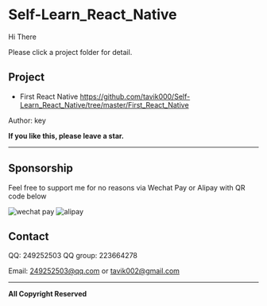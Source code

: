 # Self-Learn_React_Native

Hi There

Please click a project folder for detail. 

## Project 
* First React Native https://github.com/tavik000/Self-Learn_React_Native/tree/master/First_React_Native


Author: key





**If you like this, please leave a star.**

-----

## Sponsorship
Feel free to support me for no reasons via Wechat Pay or Alipay with QR code below



![wechat pay](https://github.com/tavik000/Hero_Race/raw/master/Screenshots/wechatpay.png)
![alipay](https://github.com/tavik000/Hero_Race/raw/master/Screenshots/alipay.jpg)




## Contact

QQ: 249252503 
QQ group: 223664278

Email: 249252503@qq.com 
or     tavik002@gmail.com

-----

**All Copyright Reserved**
